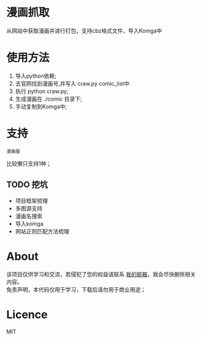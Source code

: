 # 漫画抓取
从网站中获取漫画并进行打包，支持cbz格式文件，导入Komga中

# 使用方法
1. 导入python依赖;
2. 去官网找到漫画号,并写入 craw.py comic_list中
3. 执行 python craw.py;
4. 生成漫画在 ./comic 目录下;
5. 手动复制到Komga中;

# 支持 
    漫画屋
比较懒只支持1种；

## TODO 挖坑
 * 项目框架梳理
 * 多图源支持
 * 漫画名搜索
 * 导入komga
 * 网站正则匹配方法梳理

# About
该项目仅供学习和交流，若侵犯了您的权益请联系 [我的邮箱](mailto:1573598259@qq.com)，我会尽快删除相关内容。  
免责声明，本代码仅用于学习，下载后请勿用于商业用途；

# Licence
MIT
